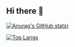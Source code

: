 ## Hi there 👋
[![Anurag's GitHub stats](https://github-readme-stats.vercel.app/api?username=aprilvkuo&count_private=true&show_icons=true))](https://github.com/anuraghazra/github-readme-stats)

[![Top Langs](https://github-readme-stats.vercel.app/api/top-langs/?username=aprilvkuo)](https://github.com/anuraghazra/github-readme-stats)
<!--
**aprilvkuo/aprilvkuo** is a ✨ _special_ ✨ repository because its `README.md` (this file) appears on your GitHub profile.

Here are some ideas to get you started:

- 🔭 I’m currently working on ...
- 🌱 I’m currently learning ...
- 👯 I’m looking to collaborate on ...
- 🤔 I’m looking for help with ...
- 💬 Ask me about ...
- 📫 How to reach me: ...
- 😄 Pronouns: ...
- ⚡ Fun fact: ...
-->
